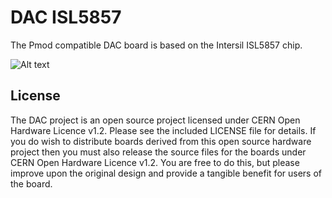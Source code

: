 # DAC ISL5857

The Pmod compatible DAC board is based on the Intersil ISL5857 chip.

![Alt text](DAC_ISL5857P.png?raw=true "DAC_ISL5857 Board")

## License
The DAC project is an open source project licensed under CERN Open Hardware Licence v1.2. Please see the included LICENSE file for details. If you do wish to distribute boards derived from this open source hardware project then you must also release the source files for the boards under CERN Open Hardware Licence v1.2. You are free to do this, but please improve upon the original design and provide a tangible benefit for users of the board.
